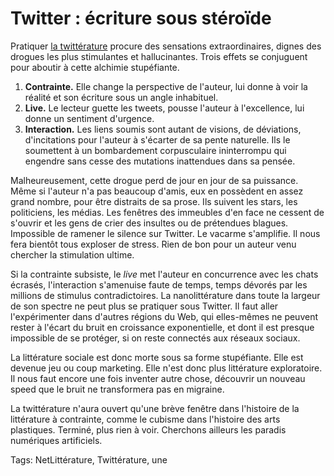 # Twitter : écriture sous stéroïde

Pratiquer [la twittérature](http://blog.tcrouzet.com/la-quatrieme-theorie/la-quatrieme-theorie-liens/) procure des sensations extraordinaires, dignes des drogues les plus stimulantes et hallucinantes. Trois effets se conjuguent pour aboutir à cette alchimie stupéfiante.

1. **Contrainte.** Elle change la perspective de l'auteur, lui donne à voir la réalité et son écriture sous un angle inhabituel.
2. **Live.** Le lecteur guette les tweets, pousse l'auteur à l'excellence, lui donne un sentiment d'urgence.
3. **Interaction.** Les liens soumis sont autant de visions, de déviations, d'incitations pour l'auteur à s'écarter de sa pente naturelle. Ils le soumettent à un bombardement corpusculaire ininterrompu qui engendre sans cesse des mutations inattendues dans sa pensée.

Malheureusement, cette drogue perd de jour en jour de sa puissance. Même si l'auteur n'a pas beaucoup d'amis, eux en possèdent en assez grand nombre, pour être distraits de sa prose. Ils suivent les stars, les politiciens, les médias. Les fenêtres des immeubles d'en face ne cessent de s'ouvrir et les gens de crier des insultes ou de prétendues blagues. Impossible de ramener le silence sur Twitter. Le vacarme s'amplifie. Il nous fera bientôt tous exploser de stress. Rien de bon pour un auteur venu chercher la stimulation ultime.

Si la contrainte subsiste, le *live* met l'auteur en concurrence avec les chats écrasés, l'interaction s'amenuise faute de temps, temps dévorés par les millions de stimulus contradictoires. La nanolittérature dans toute la largeur de son spectre ne peut plus se pratiquer sous Twitter. Il faut aller l'expérimenter dans d'autres régions du Web, qui elles-mêmes ne peuvent rester à l'écart du bruit en croissance exponentielle, et dont il est presque impossible de se protéger, si on reste connectés aux réseaux sociaux.

La littérature sociale est donc morte sous sa forme stupéfiante. Elle est devenue jeu ou coup marketing. Elle n'est donc plus littérature exploratoire. Il nous faut encore une fois inventer autre chose, découvrir un nouveau speed que le bruit ne transformera pas en migraine.

La twittérature n'aura ouvert qu'une brève fenêtre dans l'histoire de la littérature à contrainte, comme le cubisme dans l'histoire des arts plastiques. Terminé, plus rien à voir. Cherchons ailleurs les paradis numériques artificiels.

Tags: NetLittérature, Twittérature, une